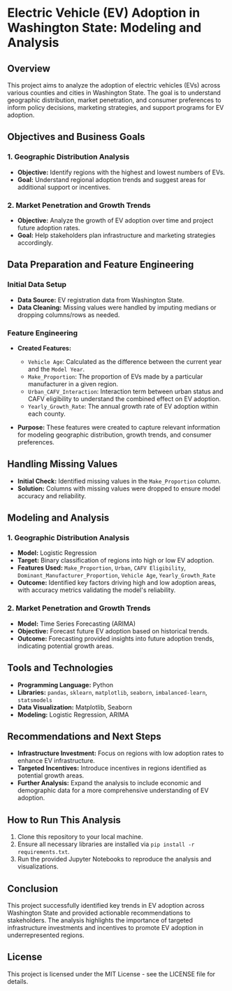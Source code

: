 # Electric Vehicle (EV) Adoption in Washington State: Modeling and Analysis

## Overview
This project aims to analyze the adoption of electric vehicles (EVs) across various counties and cities in Washington State. The goal is to understand geographic distribution, market penetration, and consumer preferences to inform policy decisions, marketing strategies, and support programs for EV adoption.

## Objectives and Business Goals

### 1. Geographic Distribution Analysis
- **Objective:** Identify regions with the highest and lowest numbers of EVs.
- **Goal:** Understand regional adoption trends and suggest areas for additional support or incentives.

### 2. Market Penetration and Growth Trends
- **Objective:** Analyze the growth of EV adoption over time and project future adoption rates.
- **Goal:** Help stakeholders plan infrastructure and marketing strategies accordingly.


## Data Preparation and Feature Engineering

### Initial Data Setup
- **Data Source:** EV registration data from Washington State.
- **Data Cleaning:** Missing values were handled by imputing medians or dropping columns/rows as needed.

### Feature Engineering
- **Created Features:**
  - `Vehicle Age`: Calculated as the difference between the current year and the `Model Year`.
  - `Make_Proportion`: The proportion of EVs made by a particular manufacturer in a given region.
  - `Urban_CAFV_Interaction`: Interaction term between urban status and CAFV eligibility to understand the combined effect on EV adoption.
  - `Yearly_Growth_Rate`: The annual growth rate of EV adoption within each county.

- **Purpose:** These features were created to capture relevant information for modeling geographic distribution, growth trends, and consumer preferences.

## Handling Missing Values
- **Initial Check:** Identified missing values in the `Make_Proportion` column.
- **Solution:** Columns with missing values were dropped to ensure model accuracy and reliability.

## Modeling and Analysis

### 1. Geographic Distribution Analysis
- **Model:** Logistic Regression
- **Target:** Binary classification of regions into high or low EV adoption.
- **Features Used:** `Make_Proportion`, `Urban`, `CAFV Eligibility`, `Dominant_Manufacturer_Proportion`, `Vehicle Age`, `Yearly_Growth_Rate`
- **Outcome:** Identified key factors driving high and low adoption areas, with accuracy metrics validating the model's reliability.

### 2. Market Penetration and Growth Trends
- **Model:** Time Series Forecasting (ARIMA)
- **Objective:** Forecast future EV adoption based on historical trends.
- **Outcome:** Forecasting provided insights into future adoption trends, indicating potential growth areas.


## Tools and Technologies
- **Programming Language:** Python
- **Libraries:** `pandas`, `sklearn`, `matplotlib`, `seaborn`, `imbalanced-learn`, `statsmodels`
- **Data Visualization:** Matplotlib, Seaborn
- **Modeling:** Logistic Regression, ARIMA

## Recommendations and Next Steps
- **Infrastructure Investment:** Focus on regions with low adoption rates to enhance EV infrastructure.
- **Targeted Incentives:** Introduce incentives in regions identified as potential growth areas.
- **Further Analysis:** Expand the analysis to include economic and demographic data for a more comprehensive understanding of EV adoption.

## How to Run This Analysis
1. Clone this repository to your local machine.
2. Ensure all necessary libraries are installed via `pip install -r requirements.txt`.
3. Run the provided Jupyter Notebooks to reproduce the analysis and visualizations.

## Conclusion
This project successfully identified key trends in EV adoption across Washington State and provided actionable recommendations to stakeholders. The analysis highlights the importance of targeted infrastructure investments and incentives to promote EV adoption in underrepresented regions.

## License
This project is licensed under the MIT License - see the LICENSE file for details.
